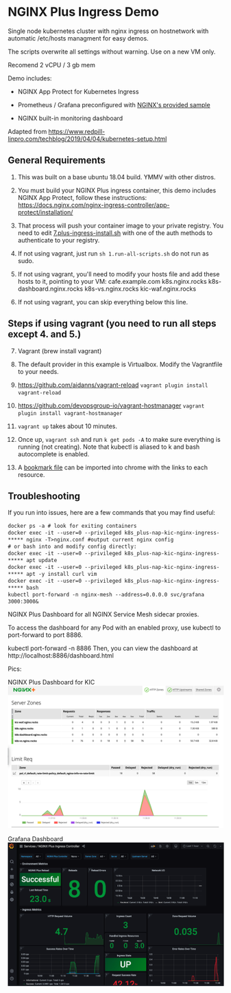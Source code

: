 # NGINX Plus Ingress Demo

Single node kubernetes cluster with nginx ingress on hostnetwork with automatic /etc/hosts managment for easy demos.

The scripts overwrite all settings without warning. Use on a new VM only.

Recomend 2 vCPU / 3 gb mem

Demo includes:

* NGINX App Protect for Kubernetes Ingress

* Prometheus / Grafana preconfigured with [NGINX's provided sample](https://github.com/nginxinc/kubernetes-ingress/tree/master/grafana)

* NGINX built-in monitoring dashboard

Adapted from <https://www.redpill-linpro.com/techblog/2019/04/04/kubernetes-setup.html>

## General Requirements

1. This was built on a base ubuntu 18.04 build. YMMV with other distros.

1. You must build your NGINX Plus ingress container, this demo includes NGINX App Protect, follow these instructions: <https://docs.nginx.com/nginx-ingress-controller/app-protect/installation/>

1. That process will push your container image to your private registry. You need to edit [7.plus-ingress-install.sh](7.plus-ingress-install.sh) with one of the auth methods to authenticate to your registry.

1. If not using vagrant, just run `sh 1.run-all-scripts.sh` do not run as sudo.

1. If not using vagrant, you'll need to modify your hosts file and add these hosts to it, pointing to your VM: cafe.example.com k8s.nginx.rocks k8s-dashboard.nginx.rocks k8s-vs.nginx.rocks kic-waf.nginx.rocks

1. If not using vagrant, you can skip everything below this line.

## Steps if using vagrant (you need to run all steps except 4. and 5.)

7. Vagrant (brew install vagrant)

1. The default provider in this example is Virtualbox. Modify the Vagrantfile to your needs.

1. <https://github.com/aidanns/vagrant-reload> ```vagrant plugin install vagrant-reload```

1. <https://github.com/devopsgroup-io/vagrant-hostmanager> ```vagrant plugin install vagrant-hostmanager```

1. `vagrant up` takes about 10 minutes.

1. Once up, `vagrant ssh` and run `k get pods -A` to make sure everything is running (not creating). Note that kubectl is aliased to k and bash autocomplete is enabled.

1. A [bookmark file](bookmarks.html) can be imported into chrome with the links to each resource.

## Troubleshooting

If you run into issues, here are a few commands that you may find useful:

```
docker ps -a # look for exiting containers
docker exec -it --user=0 --privileged k8s_plus-nap-kic-nginx-ingress-***** nginx -T>nginx.conf #output current nginx config
# or bash into and modify config directly:
docker exec -it --user=0 --privileged k8s_plus-nap-kic-nginx-ingress-***** apt update
docker exec -it --user=0 --privileged k8s_plus-nap-kic-nginx-ingress-***** apt -y install curl vim
docker exec -it --user=0 --privileged k8s_plus-nap-kic-nginx-ingress-***** bash
kubectl port-forward -n nginx-mesh --address=0.0.0.0 svc/grafana 3000:3000&

```

NGINX Plus Dashboard for all NGINX Service Mesh sidecar proxies.

To access the dashboard for any Pod with an enabled proxy, use kubectl to port-forward to port 8886.

kubectl port-forward -n <namespace> <pod name> 8886
Then, you can view the dashboard at http://localhost:8886/dashboard.html


Pics:

NGINX Plus Dashboard for KIC
![NGINX-Dashboard](NGINX-Plus-KIC-Dashboard.png)

Grafana Dashboard
![Grafana Dashboard](grafana-dashboard.png)
